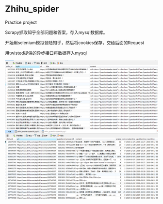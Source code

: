 # Zhihu_spider
Practice project

Scrapy抓取知乎全部问题和答案，存入mysql数据库。

开始用selenium模拟登陆知乎，然后将cookies保存，交给后面的Request

用twisted提供的异步接口将数据存入mysql

![Image1](https://github.com/FrankYang3110/img-folder/blob/master/zhihu_question.png)
![Image2](https://github.com/FrankYang3110/img-folder/blob/master/zhihu_answer.png)
